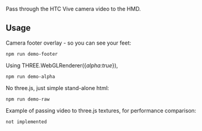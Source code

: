 Pass through the HTC Vive camera video to the HMD.

## Usage

Camera footer overlay - so you can see your feet:

    npm run demo-footer

Using THREE.WebGLRenderer({*alpha:true*}),

    npm run demo-alpha

No three.js, just simple stand-alone html:

    npm run demo-raw

Example of passing video to three.js textures, for performance comparison:

    not implemented

<!-- DOABLE: Example of passing camera video to three.js textures -->
